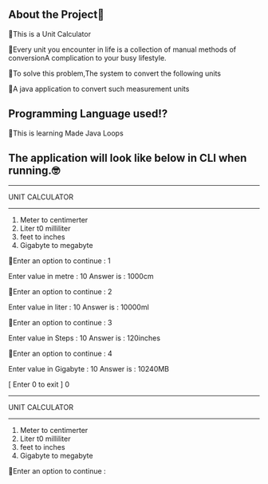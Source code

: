 About the Project🤔
--------------------

📌This is a Unit Calculator

📌Every unit you encounter in life is a collection of manual methods of conversionA complication to your busy lifestyle.

📌To solve this problem,The system to convert the following units

📌A java application to convert such measurement units

Programming Language used⁉️
--------------------
📌This is learning Made Java Loops



The application will look like below in CLI when running.🤓
------------------------------------------------------------


***************
UNIT CALCULATOR				
***************
		
1. Meter to centimerter 
2. Liter t0 milliliter
3. feet to inches
4. Gigabyte to megabyte

📌Enter an option to continue : 1

Enter value in metre : 10
Answer is : 1000cm

📌Enter an option to continue : 2

Enter value in liter : 10
Answer is : 10000ml

📌Enter an option to continue : 3

Enter value in Steps : 10
Answer is :   120inches

📌Enter an option to continue : 4

Enter value in Gigabyte : 10
Answer is : 10240MB

[ Enter 0 to exit ] 0

***************
UNIT CALCULATOR				
***************

1. Meter to centimerter 
2. Liter t0 milliliter
3. feet to inches
4. Gigabyte to megabyte

📌Enter an option to continue : 
